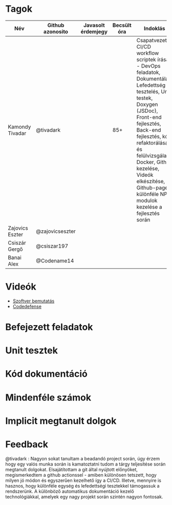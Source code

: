 # Tagok

| Név | Github azonosito  | Javasolt érdemjegy | Becsült óra | Indoklás  | 
| --- | ---- | --- | ------------------ | --------- |
| Kamondy Tivadar | @tivadark |  | 85+ | Csapatvezető, CI/CD workflow scriptek írása - DevOps feladatok, Dokumentálás, Lefedettség tesztelés, Unit testek, Doxygen (JSDoc), Front-end fejlesztés, Back-end fejlesztés, kód refaktorálása és felülvizsgálata, Docker, Github kezelése, Videók elkészítése, Github-pages, különféle NPM modulok kezelése a fejlesztés során  |
| Zajovics Eszter | @zajovicseszter |  |  |   |
| Csiszár Gergő | @csiszar197 |  |  |   |
| Banai Alex | @Codename14 |  |  |  |

# Videók

 - [Szoftver bemutatás](/videos/presentation.mp4)
 - [Codedefense](/videos/codedefense.mp4)

# Befejezett feladatok

# Unit tesztek

# Kód dokumentáció

# Mindenféle számok

# Implicit megtanult dolgok

# Feedback
 
@tivadark : Nagyon sokat tanultam a beadandó project során, úgy érzem hogy egy valós munka során is kamatoztatni tudom a tárgy teljesítése során megtanult dolgokat. Elsajátítottam a git által nyújtott előnyöket, megismerkedtem a github actionssel - amiben különösen tetszett, hogy milyen jó módon és egyszerűen kezelhető így a CI/CD. Illetve, mennyire is hasznos, hogy különféle egység és lefedettségi tesztekkel támogassuk a rendszerünk. A különböző automatikus dokumentáció kezelő technológiákkal, amelyek egy nagy projekt során szintén nagyon fontosak.